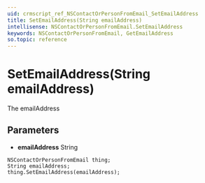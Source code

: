 ```yaml
---
uid: crmscript_ref_NSContactOrPersonFromEmail_SetEmailAddress
title: SetEmailAddress(String emailAddress)
intellisense: NSContactOrPersonFromEmail.SetEmailAddress
keywords: NSContactOrPersonFromEmail, GetEmailAddress
so.topic: reference
---
```


# SetEmailAddress(String emailAddress)

The emailAddress

## Parameters

* **emailAddress** String

```crmscript
NSContactOrPersonFromEmail thing;
String emailAddress;
thing.SetEmailAddress(emailAddress);
```

